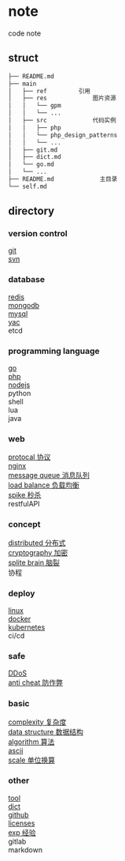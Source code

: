 # note  

code note  
  
## struct  
  
```bash
├── README.md  
├── main  
│   ├── ref         引用  
│   ├── res             图片资源  
│   │   └── gpm  
│   │   └── ...  
│   ├── src             代码实例  
│   │   ├── php  
│   │   └── php_design_patterns  
│   │   └── ...  
│   ├── git.md  
│   ├── dict.md  
│   └── go.md  
│   └── ...  
├── README.md             主目录  
└── self.md  
```  
  
## directory  
  
### version control  

[git](main/git.md)  
[svn](main/svn.md)  
  
### database  

[redis](main/redis.md)  
[mongodb](main/mongodb.md)  
[mysql](main/mysql.md)  
[yac](main/yac.md)  
etcd  
  
### programming language  

[go](main/go.md)  
[php](main/php.md)  
[nodejs](main/nodejs.md)  
python  
shell  
lua  
java  
  
### web  

[protocal 协议](main/protocal.md)  
[nginx](main/nginx.md)  
[message queue 消息队列](main/mq.md)  
[load balance 负载均衡](main/load-balance.md)  
[spike 秒杀](main/spike.md)  
restfulAPI

### concept

[distributed 分布式](main/distributed.md)  
[cryptography 加密](main/crypt.md)  
[splite brain 脑裂](main/splite-brain.md)  
协程
  
### deploy  

[linux](main/linux.md)  
[docker](main/docker.md)  
[kubernetes](main/k8s.md)  
ci/cd  
  
### safe  

[DDoS](main/ddos.md)  
[anti cheat 防作弊](main/anti_cheat.md)  

### basic  

[complexity 复杂度](main/complexity.md)  
[data structure 数据结构](main/data-struct.md)  
[algorithm 算法](main/algo.md)  
[ascii](main/ascii.md)  
[scale 单位换算](main/scale.md)  

### other  

[tool](main/tool.md)  
[dict](main/dict.md)  
[github](main/github.md)  
[licenses](main/licenses.md)  
[exp 经验](main/exp.md)  
gitlab  
markdown  
